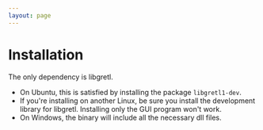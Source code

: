 ```yaml
---
layout: page
---
```


# Installation

The only dependency is libgretl. 

- On Ubuntu, this is satisfied by installing the package `libgretl1-dev`.
- If you're installing on another Linux, be sure you install the development library for libgretl. Installing only the GUI program won't work. 
- On Windows, the binary will include all the necessary dll files.